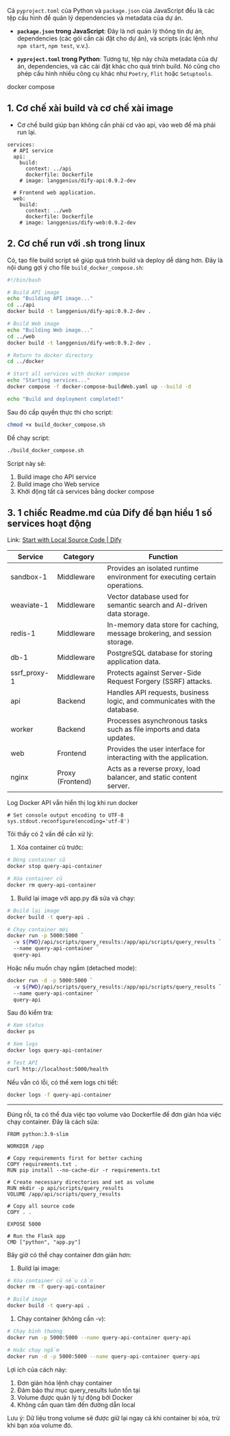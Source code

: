
Cả `pyproject.toml` của Python và `package.json` của JavaScript đều là các tệp cấu hình để quản lý dependencies và metadata của dự án.

- **`package.json` trong JavaScript**: Đây là nơi quản lý thông tin dự án, dependencies (các gói cần cài đặt cho dự án), và scripts (các lệnh như `npm start`, `npm test`, v.v.).
    
- **`pyproject.toml` trong Python**: Tương tự, tệp này chứa metadata của dự án, dependencies, và các cài đặt khác cho quá trình build. Nó cũng cho phép cấu hình nhiều công cụ khác như `Poetry`, `Flit` hoặc `Setuptools`.



docker compose 

## 1. Cơ chế xài build và cơ chế xài image 
- Cơ chế build giúp bạn không cần phải cd vào api, vào web để mà phải run lại. 

```
services:
  # API service
  api:
    build:
      context: ../api
      dockerfile: Dockerfile
    # image: langgenius/dify-api:0.9.2-dev

  # Frontend web application.
  web:
    build:
      context: ../web
      dockerfile: Dockerfile
    # image: langgenius/dify-web:0.9.2-dev
```

## 2. Cơ chế run với .sh trong linux 


Có, tạo file build script sẽ giúp quá trình build và deploy dễ dàng hơn. Đây là nội dung gợi ý cho file `build_docker_compose.sh`:

```bash:docker/build_docker_compose.sh
#!/bin/bash

# Build API image
echo "Building API image..."
cd ../api
docker build -t langgenius/dify-api:0.9.2-dev .

# Build Web image
echo "Building Web image..."
cd ../web
docker build -t langgenius/dify-web:0.9.2-dev .

# Return to docker directory
cd ../docker

# Start all services with docker compose
echo "Starting services..."
docker compose -f docker-compose-buildWeb.yaml up --build -d

echo "Build and deployment completed!"
```

Sau đó cấp quyền thực thi cho script:
```bash
chmod +x build_docker_compose.sh
```

Để chạy script:
```bash
./build_docker_compose.sh
```

Script này sẽ:
1. Build image cho API service
2. Build image cho Web service 
3. Khởi động tất cả services bằng docker compose


## 3. 1 chiếc Readme.md của Dify để bạn hiểu 1 số services hoạt động 

Link: [Start with Local Source Code | Dify](https://docs.dify.ai/getting-started/install-self-hosted/local-source-code)

| **Service**  | **Category**     | **Function**                                                               |
| ------------ | ---------------- | -------------------------------------------------------------------------- |
| sandbox-1    | Middleware       | Provides an isolated runtime environment for executing certain operations. |
| weaviate-1   | Middleware       | Vector database used for semantic search and AI-driven data storage.       |
| redis-1      | Middleware       | In-memory data store for caching, message brokering, and session storage.  |
| db-1         | Middleware       | PostgreSQL database for storing application data.                          |
| ssrf_proxy-1 | Middleware       | Protects against Server-Side Request Forgery (SSRF) attacks.               |
| api          | Backend          | Handles API requests, business logic, and communicates with the database.  |
| worker       | Backend          | Processes asynchronous tasks such as file imports and data updates.        |
| web          | Frontend         | Provides the user interface for interacting with the application.          |
| nginx        | Proxy (Frontend) | Acts as a reverse proxy, load balancer, and static content server.         |





Log Docker API vẫn hiển thị log khi run docker
```
# Set console output encoding to UTF-8
sys.stdout.reconfigure(encoding='utf-8')
```





Tôi thấy có 2 vấn đề cần xử lý:

1. Xóa container cũ trước:
`````bash
# Dừng container cũ
docker stop query-api-container

# Xóa container cũ
docker rm query-api-container
`````

1. Build lại image với app.py đã sửa và chạy:
`````bash
# Build lại image
docker build -t query-api .

# Chạy container mới
docker run -p 5000:5000 `
  -v ${PWD}/api/scripts/query_results:/app/api/scripts/query_results `
  --name query-api-container `
  query-api
`````

Hoặc nếu muốn chạy ngầm (detached mode):
`````bash
docker run -d -p 5000:5000 `
  -v ${PWD}/api/scripts/query_results:/app/api/scripts/query_results `
  --name query-api-container `
  query-api
`````

Sau đó kiểm tra:
`````bash
# Xem status
docker ps

# Xem logs
docker logs query-api-container

# Test API
curl http://localhost:5000/health
`````

Nếu vẫn có lỗi, có thể xem logs chi tiết:
`````bash
docker logs -f query-api-container
`````

---




Đúng rồi, ta có thể đưa việc tạo volume vào Dockerfile để đơn giản hóa việc chạy container. Đây là cách sửa:

`````dockerfile:src/backend/Dockerfile
FROM python:3.9-slim

WORKDIR /app

# Copy requirements first for better caching
COPY requirements.txt .
RUN pip install --no-cache-dir -r requirements.txt

# Create necessary directories and set as volume
RUN mkdir -p api/scripts/query_results
VOLUME /app/api/scripts/query_results

# Copy all source code
COPY . .

EXPOSE 5000

# Run the Flask app
CMD ["python", "app.py"]
`````


Bây giờ có thể chạy container đơn giản hơn:

1. Build lại image:
`````bash
# Xóa container cũ nếu cần
docker rm -f query-api-container

# Build image
docker build -t query-api .
`````


1. Chạy container (không cần -v):
`````bash
# Chạy bình thường
docker run -p 5000:5000 --name query-api-container query-api

# Hoặc chạy ngầm
docker run -d -p 5000:5000 --name query-api-container query-api
`````


Lợi ích của cách này:
1. Đơn giản hóa lệnh chạy container
2. Đảm bảo thư mục query_results luôn tồn tại
3. Volume được quản lý tự động bởi Docker
4. Không cần quan tâm đến đường dẫn local

Lưu ý: Dữ liệu trong volume sẽ được giữ lại ngay cả khi container bị xóa, trừ khi bạn xóa volume đó.
